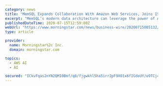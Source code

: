 ```yaml
---
category: news
title: "MemSQL Expands Collaboration With Amazon Web Services, Joins ISV Workload Migration Program"
excerpt: "MemSQL’s modern data architecture can leverage the power of AWS services like Apache Kafka and Amazon SageMaker for streaming data, artificial intelligence (AI) and machine learning (ML)."
publishedDateTime: 2020-07-15T12:59:00Z
webUrl: "https://www.morningstar.com/news/business-wire/20200715005132/memsql-expands-collaboration-with-amazon-web-services-joins-isv-workload-migration-program"
type: article

provider:
  name: Morningstar%2c Inc.
  domain: morningstar.com

topics:
  - AWS AI
  - AI

secured: "ICkvFqas2nYN2QMI0Bmf/q8/fjgwkhl5ha5irr2pF9X01x6fIGdoUY/o9TCj4biLTlg9GScAiF0iUSYEGd+1V7Ut+sH0iHrMh1eKX6RXAKKfwYTgzDeBpD+Ddn4L3bVmP9onDr7/c954dz67SLSsaucRF262N9aUHCbIgAYM80/LIYP1f6g/+DnKGH4mtxocBaaKHaObp5OuNOIvbhNxfqUre8/Zcuebwwyg+2QIRx1stVQy1GT6wgDTCAnnAWQilizCSQ4eod31T5YCF0z0ODt2p1DVz9la+Qtt2U8OAD/YuPGSm5iQ5nS9GJNbo4w5Mdl6J5xyeQ1xZuUFZ6uPYw==;ypWiFilKZRiQ2iwIIr2A1A=="
---
```


